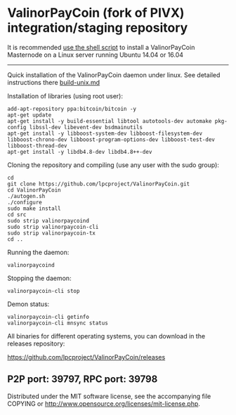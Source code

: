 ValinorPayCoin (fork of PIVX) integration/staging repository
======================================


It is recommended [use the shell script](https://github.com/lpcproject/lpcinstall) to install a ValinorPayCoin Masternode on a Linux server running Ubuntu 14.04 or 16.04

***

Quick installation of the ValinorPayCoin daemon under linux. See detailed instructions there [build-unix.md](build-unix.md)

Installation of libraries (using root user):

    add-apt-repository ppa:bitcoin/bitcoin -y
    apt-get update
    apt-get install -y build-essential libtool autotools-dev automake pkg-config libssl-dev libevent-dev bsdmainutils
    apt-get install -y libboost-system-dev libboost-filesystem-dev libboost-chrono-dev libboost-program-options-dev libboost-test-dev libboost-thread-dev
    apt-get install -y libdb4.8-dev libdb4.8++-dev

Cloning the repository and compiling (use any user with the sudo group):

    cd
    git clone https://github.com/lpcproject/ValinorPayCoin.git
    cd ValinorPayCoin
    ./autogen.sh
    ./configure
    sudo make install
    cd src
    sudo strip valinorpaycoind
    sudo strip valinorpaycoin-cli
    sudo strip valinorpaycoin-tx
    cd ..

Running the daemon:

    valinorpaycoind 

Stopping the daemon:

    valinorpaycoin-cli stop

Demon status:

    valinorpaycoin-cli getinfo
    valinorpaycoin-cli mnsync status

All binaries for different operating systems, you can download in the releases repository:

https://github.com/lpcproject/ValinorPayCoin/releases

P2P port: 39797, RPC port: 39798
-
Distributed under the MIT software license, see the accompanying file COPYING or http://www.opensource.org/licenses/mit-license.php.
